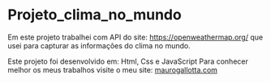 # Projeto_clima_no_mundo
Em este projeto trabalhei com API do site:   https://openweathermap.org/  que usei para capturar as informações do clima no mundo.

Este projeto foi desenvolvido em: Html, Css e JavaScript Para conhecer melhor os meus trabalhos visite o meu site: [maurogallotta.com](https://maurogallotta.com/projetos-de-app/)

